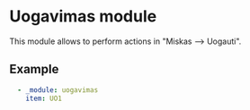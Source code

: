 # Uogavimas module

This module allows to perform actions in "Miskas --> Uogauti".

## Example

```yaml
  - _module: uogavimas
    item: UO1
```
